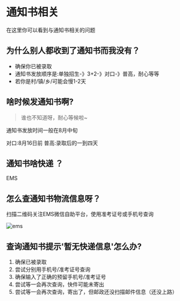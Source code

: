 # 通知书相关

在这里你可以看到与通知书相关的问题

## 为什么别人都收到了通知书而我没有？

* 确保你已被录取
* 通知书发放顺序是:单独招生-》3+2-》对口-》普高，耐心等等
* 若你是村/镇/乡/可能会慢1-2天

## 啥时候发通知书啊?

> 谁也不知道呀，耐心等候啦~

通知书发放时间一般在8月中旬

对口:8月16日前
普高:录取后的一到四天

## 通知书啥快递 ？

EMS

## 怎么查通知书物流信息呀？

扫描二维码关注EMS微信自助平台，使用准考证号或手机号查询

![ems](http://www.ems.com.cn/images/erweima.jpg)

## 查询通知书提示'暂无快递信息'怎么办?

1. 确保已被录取
2. 尝试分别用手机号/准考证号查询
3. 确保输入了正确的预留手机号/准考证号
4. 尝试等一会再次查询，快件可能未寄出
5. 尝试等一会再次查询，寄出了，但邮政还没扫描邮件信息（还没上路）